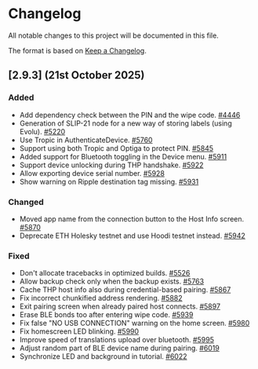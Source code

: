# Changelog

All notable changes to this project will be documented in this file.

The format is based on [Keep a Changelog](https://keepachangelog.com/en/1.0.0/).

## [2.9.3] (21st October 2025)

### Added
- Add dependency check between the PIN and the wipe code.  [#4446]
- Generation of SLIP-21 node for a new way of storing labels (using Evolu).  [#5220]
- Use Tropic in AuthenticateDevice.  [#5760]
- Support using both Tropic and Optiga to protect PIN.  [#5845]
- Added support for Bluetooth toggling in the Device menu.  [#5911]
- Support device unlocking during THP handshake.  [#5922]
- Allow exporting device serial number.  [#5928]
- Show warning on Ripple destination tag missing.  [#5931]

### Changed
- Moved app name from the connection button to the Host Info screen.  [#5870]
- Deprecate ETH Holesky testnet and use Hoodi testnet instead.  [#5942]

### Fixed
- Don't allocate tracebacks in optimized builds.  [#5526]
- Allow backup check only when the backup exists.  [#5763]
- Cache THP host info also during credential-based pairing.  [#5867]
- Fix incorrect chunkified address rendering.  [#5882]
- Exit pairing screen when already paired host connects.  [#5897]
- Erase BLE bonds too after entering wipe code.  [#5939]
- Fix false "NO USB CONNECTION" warning on the home screen.  [#5980]
- Fix homescreen LED blinking.  [#5990]
- Improve speed of translations upload over bluetooth.  [#5995]
- Adjust random part of BLE device name during pairing.  [#6019]
- Synchronize LED and background in tutorial.  [#6022]

[#4446]: https://github.com/trezor/trezor-firmware/pull/4446
[#5220]: https://github.com/trezor/trezor-firmware/pull/5220
[#5526]: https://github.com/trezor/trezor-firmware/pull/5526
[#5760]: https://github.com/trezor/trezor-firmware/pull/5760
[#5763]: https://github.com/trezor/trezor-firmware/pull/5763
[#5845]: https://github.com/trezor/trezor-firmware/pull/5845
[#5867]: https://github.com/trezor/trezor-firmware/pull/5867
[#5870]: https://github.com/trezor/trezor-firmware/pull/5870
[#5882]: https://github.com/trezor/trezor-firmware/pull/5882
[#5897]: https://github.com/trezor/trezor-firmware/pull/5897
[#5911]: https://github.com/trezor/trezor-firmware/pull/5911
[#5922]: https://github.com/trezor/trezor-firmware/pull/5922
[#5928]: https://github.com/trezor/trezor-firmware/pull/5928
[#5931]: https://github.com/trezor/trezor-firmware/pull/5931
[#5939]: https://github.com/trezor/trezor-firmware/pull/5939
[#5942]: https://github.com/trezor/trezor-firmware/pull/5942
[#5980]: https://github.com/trezor/trezor-firmware/pull/5980
[#5990]: https://github.com/trezor/trezor-firmware/pull/5990
[#5995]: https://github.com/trezor/trezor-firmware/pull/5995
[#6019]: https://github.com/trezor/trezor-firmware/pull/6019
[#6022]: https://github.com/trezor/trezor-firmware/pull/6022
